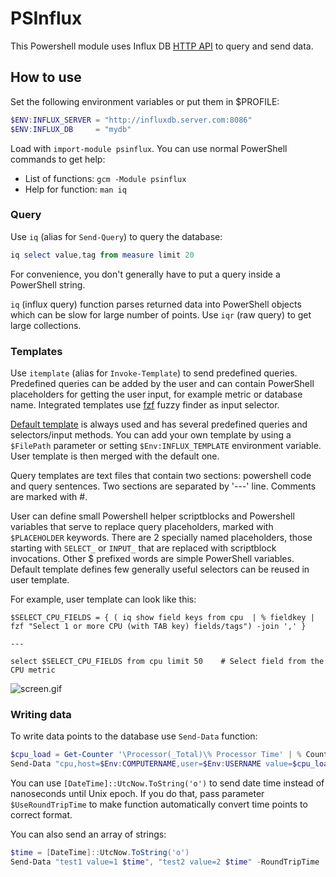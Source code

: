 # PSInflux

This Powershell module uses Influx DB [HTTP API](https://docs.influxdata.com/influxdb/v1.2/guides/querying_data) to query and send data.

## How to use

Set the following environment variables or put them in $PROFILE:

```powershell
$ENV:INFLUX_SERVER = "http://influxdb.server.com:8086"
$ENV:INFLUX_DB     = "mydb"
```

Load with `import-module psinflux`. You can use normal PowerShell commands to get help:

* List of functions: `gcm -Module psinflux`
* Help for function: `man iq`

### Query

Use `iq` (alias for `Send-Query`) to query the database:

```powershell
iq select value,tag from measure limit 20
```

For convenience, you don't generally have to put a query inside a PowerShell string.

`iq` (influx query) function parses returned data into PowerShell objects which can be slow for large number of points. Use `iqr` (raw query) to get large collections.

### Templates

Use `itemplate` (alias for `Invoke-Template`) to send predefined queries. Predefined queries can be added by the user and can contain PowerShell placeholders for getting the user input, for example metric or database name. Integrated templates use [fzf](https://chocolatey.org/packages/fzf) fuzzy finder as input selector.

[Default template](https://github.com/majkinetor/psinflux/blob/master/templates.txt) is always used and has several predefined queries and selectors/input methods. You can add your own template by using a `$FilePath` parameter or setting `$Env:INFLUX_TEMPLATE` environment variable. User template is then merged with the default one.

Query templates are text files that contain two sections: powershell code and query sentences. Two sections are separated by '---' line. Comments are marked with #.

User can define small Powershell helper scriptblocks and Powershell variables that serve to replace query placeholders, marked with `$PLACEHOLDER` keywords. There are 2 specially named placeholders, those starting with `SELECT_` or `INPUT_` that are replaced with scriptblock invocations. Other $ prefixed words are simple PowerShell variables. Default template defines few generally useful selectors can be reused in user template.

For example, user template can look like this:

```
$SELECT_CPU_FIELDS = { ( iq show field keys from cpu  | % fieldkey | fzf "Select 1 or more CPU (with TAB key) fields/tags") -join ',' }

---

select $SELECT_CPU_FIELDS from cpu limit 50    # Select field from the CPU metric
```

![screen.gif](https://cdn.rawgit.com/majkinetor/psinflux/1cd398bc/screen.gif)

### Writing data

To write data points to the database use `Send-Data` function:

```powershell
$cpu_load = Get-Counter '\Processor(_Total)\% Processor Time' | % CounterSamples | % CookedValue
Send-Data "cpu,host=$Env:COMPUTERNAME,user=$Env:USERNAME value=$cpu_load"
```

You can use `[DateTime]::UtcNow.ToString('o')` to send date time instead of nanoseconds until Unix epoch. If you do that, pass parameter `$UseRoundTripTime` to make function automatically convert time points to correct format.

You can also send an array of strings:

```powershell
$time = [DateTime]::UtcNow.ToString('o')
Send-Data "test1 value=1 $time", "test2 value=2 $time" -RoundTripTime
```



